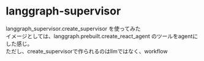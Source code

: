 # langgraph-supervisor

langgraph_supervisor.create_supervisor を使ってみた<br>
イメージとしては、langgraph.prebuilt.create_react_agent のツールをagentにした感じ。<br>
ただし、create_supervisorで作られるのはllmではなく、workflow